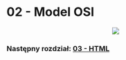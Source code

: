 # 02 - Model OSI
<center>
<a href="https://www.fs.com/blog/tcpip-vs-osi-whats-the-difference-between-the-two-models-1446.html">
    <img src="https://resource.fs.com/mall/generalImg/TItmbATfnobgYOxyA8mcIznSnZd.png">
</a>
</center>

### Następny rozdział: [03 - HTML](03-html.md)